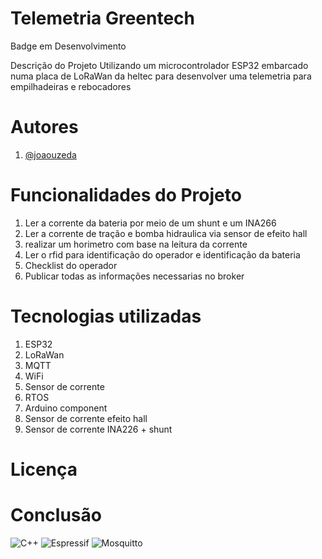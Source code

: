 # **Telemetria Greentech**
Badge em Desenvolvimento



Descrição do Projeto
Utilizando um microcontrolador ESP32 embarcado numa placa de LoRaWan da heltec para desenvolver uma telemetria para empilhadeiras e rebocadores 


# Autores
1. [@joaouzeda](https://github.com/joaouzeda)

# Funcionalidades do Projeto
1. Ler a corrente da bateria por meio de um shunt e um INA266
2. Ler a corrente de tração e bomba hidraulica via sensor de efeito hall
3. realizar um horimetro com base na leitura da corrente
4. Ler o rfid para identificação do operador e identificação da bateria
5. Checklist do operador
6. Publicar todas as informações necessarias no broker

# Tecnologias utilizadas
1. ESP32 
2. LoRaWan
3. MQTT
4. WiFi
5. Sensor de corrente
6. RTOS
7. Arduino component
8. Sensor de corrente efeito hall
9. Sensor de corrente INA226 + shunt

# Licença


# Conclusão


![C++](https://img.shields.io/badge/c++-%2300599C.svg?style=for-the-badge&logo=c%2B%2B&logoColor=white)
![Espressif](https://img.shields.io/badge/espressif-E7352C.svg?style=for-the-badge&logo=espressif&logoColor=white)
![Mosquitto](https://img.shields.io/badge/mosquitto-%233C5280.svg?style=for-the-badge&logo=eclipsemosquitto&logoColor=white)
